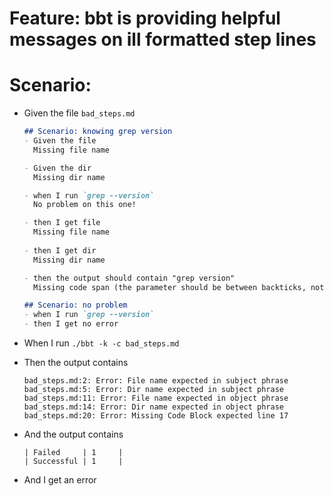 # Feature: bbt is providing helpful messages on ill formatted step lines

# Scenario:

- Given the file `bad_steps.md`
  ~~~md
  ## Scenario: knowing grep version
  - Given the file
    Missing file name

  - Given the dir
    Missing dir name
  
  - when I run `grep --version`
    No problem on this one!
  
  - then I get file
    Missing file name
 
  - then I get dir
    Missing dir name

  - then the output should contain "grep version"
    Missing code span (the parameter should be between backticks, not double quotes)

  ## Scenario: no problem
  - when I run `grep --version`
  - then I get no error
  ~~~

- When I run `./bbt -k -c bad_steps.md`

- Then the output contains 
  ~~~
  bad_steps.md:2: Error: File name expected in subject phrase
  bad_steps.md:5: Error: Dir name expected in subject phrase
  bad_steps.md:11: Error: File name expected in object phrase
  bad_steps.md:14: Error: Dir name expected in object phrase
  bad_steps.md:20: Error: Missing Code Block expected line 17
  ~~~

- And the output contains
  ~~~  
  | Failed     | 1     |
  | Successful | 1     |
  ~~~

- And I get an error
